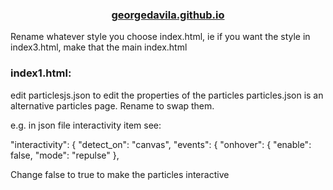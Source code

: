 <h3 align="center">
  <a href="https://georgedavila.github.io/">georgedavila.github.io</a>
</h3>

Rename whatever style you choose index.html, ie if you want the style in index3.html, make that the main index.html

### index1.html: 
edit particlesjs.json to edit the properties of the particles particles.json is an alternative particles page. Rename to swap them. 

e.g. in json file interactivity item see:

"interactivity": {
    "detect_on": "canvas",
    "events": {
      "onhover": {
        "enable": false,
        "mode": "repulse"
      },
      
      
Change false to true to make the particles interactive 

